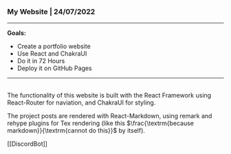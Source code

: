 
### My Website | 24/07/2022 
---
**Goals:**
- Create a portfolio website
- Use React and ChakraUI
- Do it in 72 Hours
- Deploy it on GitHub Pages

---
\
The functionality of this website is built with the React Framework using React-Router for naviation, and ChakraUI for styling.

The project posts are rendered with React-Markdown, using remark and rehype plugins for Tex rendering (like this $\frac{\textrm{because markdown}}{\textrm{cannot do this}}$ by itself).


[[DiscordBot]]

